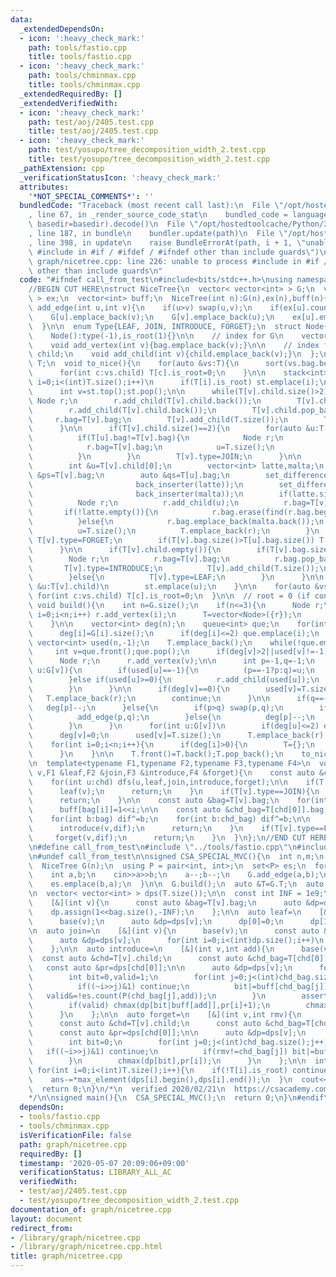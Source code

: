 ```yaml
---
data:
  _extendedDependsOn:
  - icon: ':heavy_check_mark:'
    path: tools/fastio.cpp
    title: tools/fastio.cpp
  - icon: ':heavy_check_mark:'
    path: tools/chminmax.cpp
    title: tools/chminmax.cpp
  _extendedRequiredBy: []
  _extendedVerifiedWith:
  - icon: ':heavy_check_mark:'
    path: test/aoj/2405.test.cpp
    title: test/aoj/2405.test.cpp
  - icon: ':heavy_check_mark:'
    path: test/yosupo/tree_decomposition_width_2.test.cpp
    title: test/yosupo/tree_decomposition_width_2.test.cpp
  _pathExtension: cpp
  _verificationStatusIcon: ':heavy_check_mark:'
  attributes:
    '*NOT_SPECIAL_COMMENTS*': ''
  bundledCode: "Traceback (most recent call last):\n  File \"/opt/hostedtoolcache/Python/3.8.5/x64/lib/python3.8/site-packages/onlinejudge_verify/documentation/build.py\"\
    , line 67, in _render_source_code_stat\n    bundled_code = language.bundle(stat.path,\
    \ basedir=basedir).decode()\n  File \"/opt/hostedtoolcache/Python/3.8.5/x64/lib/python3.8/site-packages/onlinejudge_verify/languages/cplusplus.py\"\
    , line 187, in bundle\n    bundler.update(path)\n  File \"/opt/hostedtoolcache/Python/3.8.5/x64/lib/python3.8/site-packages/onlinejudge_verify/languages/cplusplus_bundle.py\"\
    , line 398, in update\n    raise BundleErrorAt(path, i + 1, \"unable to process\
    \ #include in #if / #ifdef / #ifndef other than include guards\")\nonlinejudge_verify.languages.cplusplus_bundle.BundleErrorAt:\
    \ graph/nicetree.cpp: line 226: unable to process #include in #if / #ifdef / #ifndef\
    \ other than include guards\n"
  code: "#ifndef call_from_test\n#include<bits/stdc++.h>\nusing namespace std;\n#endif\n\
    //BEGIN CUT HERE\nstruct NiceTree{\n  vector< vector<int> > G;\n  vector< set<int>\
    \ > ex;\n  vector<int> buff;\n  NiceTree(int n):G(n),ex(n),buff(n){}\n\n  void\
    \ add_edge(int u,int v){\n    if(u>v) swap(u,v);\n    if(ex[u].count(v)) return;\n\
    \    G[u].emplace_back(v);\n    G[v].emplace_back(u);\n    ex[u].emplace(v);\n\
    \  }\n\n  enum Type{LEAF, JOIN, INTRODUCE, FORGET};\n  struct Node{\n    int type,is_root;\n\
    \    Node():type(-1),is_root(1){}\n\n    // index for G\n    vector<int> bag;\n\
    \    void add_vertex(int v){bag.emplace_back(v);}\n\n    // index for T\n    vector<int>\
    \ child;\n    void add_child(int v){child.emplace_back(v);}\n  };\n\n  vector<Node>\
    \ T;\n  void to_nice(){\n    for(auto &vs:T){\n      sort(vs.bag.begin(),vs.bag.end());\n\
    \      for(int c:vs.child) T[c].is_root=0;\n    }\n\n    stack<int> st;\n    for(int\
    \ i=0;i<(int)T.size();i++)\n      if(T[i].is_root) st.emplace(i);\n\n    while(!st.empty()){\n\
    \      int v=st.top();st.pop();\n\n      while(T[v].child.size()>2){\n       \
    \ Node r;\n        r.add_child(T[v].child.back());\n        T[v].child.pop_back();\n\
    \        r.add_child(T[v].child.back());\n        T[v].child.pop_back();\n   \
    \     r.bag=T[v].bag;\n        T[v].add_child(T.size());\n        T.emplace_back(r);\n\
    \      }\n\n      if(T[v].child.size()==2){\n        for(auto &u:T[v].child){\n\
    \          if(T[u].bag!=T[v].bag){\n            Node r;\n            r.add_child(u);\n\
    \            r.bag=T[v].bag;\n            u=T.size();\n            T.emplace_back(r);\n\
    \          }\n        }\n        T[v].type=JOIN;\n      }\n\n      if(T[v].child.size()==1){\n\
    \        int &u=T[v].child[0];\n        vector<int> latte,malta;\n        auto\
    \ &ps=T[v].bag;\n        auto &qs=T[u].bag;\n        set_difference(ps.begin(),ps.end(),qs.begin(),qs.end(),\n\
    \                       back_inserter(latte));\n        set_difference(qs.begin(),qs.end(),ps.begin(),ps.end(),\n\
    \                       back_inserter(malta));\n        if(latte.size()+malta.size()>1){\n\
    \          Node r;\n          r.add_child(u);\n          r.bag=T[v].bag;\n   \
    \       if(!latte.empty()){\n            r.bag.erase(find(r.bag.begin(),r.bag.end(),latte.back()));\n\
    \          }else{\n            r.bag.emplace_back(malta.back());\n          }\n\
    \          u=T.size();\n          T.emplace_back(r);\n        }\n        if(T[v].bag.size()<T[u].bag.size())\
    \ T[v].type=FORGET;\n        if(T[v].bag.size()>T[u].bag.size()) T[v].type=INTRODUCE;\n\
    \      }\n\n      if(T[v].child.empty()){\n        if(T[v].bag.size()>1){\n  \
    \        Node r;\n          r.bag=T[v].bag;\n          r.bag.pop_back();\n   \
    \       T[v].type=INTRODUCE;\n          T[v].add_child(T.size());\n          T.emplace_back(r);\n\
    \        }else{\n          T[v].type=LEAF;\n        }\n      }\n\n      for(auto\
    \ &u:T[v].child)\n        st.emplace(u);\n    }\n\n    for(auto &vs:T)\n     \
    \ for(int c:vs.child) T[c].is_root=0;\n  }\n\n  // root = 0 (if connected)\n \
    \ void build(){\n    int n=G.size();\n    if(n<=3){\n      Node r;\n      for(int\
    \ i=0;i<n;i++) r.add_vertex(i);\n      T=vector<Node>({r});\n      return to_nice();\n\
    \    }\n\n    vector<int> deg(n);\n    queue<int> que;\n    for(int i=0;i<n;i++){\n\
    \      deg[i]=G[i].size();\n      if(deg[i]<=2) que.emplace(i);\n    }\n\n   \
    \ vector<int> used(n,-1);\n    T.emplace_back();\n    while(!que.empty()){\n \
    \     int v=que.front();que.pop();\n      if(deg[v]>2||used[v]!=-1) continue;\n\
    \      Node r;\n      r.add_vertex(v);\n\n      int p=-1,q=-1;\n      for(int\
    \ u:G[v]){\n        if(used[u]==-1){\n          (p==-1?p:q)=u;\n          r.add_vertex(u);\n\
    \        }else if(used[u]>=0){\n          r.add_child(used[u]);\n          used[u]=-2;\n\
    \        }\n      }\n\n      if(deg[v]==0){\n        used[v]=T.size();\n     \
    \   T.emplace_back(r);\n        continue;\n      }\n\n      if(q==-1){\n     \
    \   deg[p]--;\n      }else{\n        if(p>q) swap(p,q);\n        if(!ex[p].count(q)){\n\
    \          add_edge(p,q);\n        }else{\n          deg[p]--;\n          deg[q]--;\n\
    \        }\n      }\n      for(int u:G[v])\n        if(deg[u]<=2) que.emplace(u);\n\
    \      deg[v]=0;\n      used[v]=T.size();\n      T.emplace_back(r);\n    }\n\n\
    \    for(int i=0;i<n;i++){\n      if(deg[i]>0){\n        T={};\n        return;\n\
    \      }\n    }\n\n    T.front()=T.back();T.pop_back();\n    to_nice();\n  }\n\
    \n  template<typename F1,typename F2,typename F3,typename F4>\n  void dfs(int\
    \ v,F1 &leaf,F2 &join,F3 &introduce,F4 &forget){\n    const auto &chd=T[v].child;\n\
    \    for(int u:chd) dfs(u,leaf,join,introduce,forget);\n\n    if(T[v].type==LEAF){\n\
    \      leaf(v);\n      return;\n    }\n    if(T[v].type==JOIN){\n      join(v);\n\
    \      return;\n    }\n\n    const auto &bag=T[v].bag;\n    for(int i=0;i<(int)bag.size();i++)\n\
    \      buff[bag[i]]=1<<i;\n\n    const auto &chd_bag=T[chd[0]].bag;\n    int dif=0;\n\
    \    for(int b:bag) dif^=b;\n    for(int b:chd_bag) dif^=b;\n\n    if(T[v].type==INTRODUCE){\n\
    \      introduce(v,dif);\n      return;\n    }\n    if(T[v].type==FORGET){\n \
    \     forget(v,dif);\n      return;\n    }\n  }\n};\n//END CUT HERE\n#ifndef call_from_test\n\
    \n#define call_from_test\n#include \"../tools/fastio.cpp\"\n#include \"../tools/chminmax.cpp\"\
    \n#undef call_from_test\n\nsigned CSA_SPECIAL_MVC(){\n  int n,m;\n  cin>>n>>m;\n\
    \  NiceTree G(n);\n  using P = pair<int, int>;\n  set<P> es;\n  for(int i=0;i<m;i++){\n\
    \    int a,b;\n    cin>>a>>b;\n    a--;b--;\n    G.add_edge(a,b);\n    es.emplace(a,b);\n\
    \    es.emplace(b,a);\n  }\n\n  G.build();\n  auto &T=G.T;\n  auto &buff=G.buff;\n\
    \n  vector< vector<int> > dps(T.size());\n\n  const int INF = 1e9;\n  auto base=\n\
    \    [&](int v){\n      const auto &bag=T[v].bag;\n      auto &dp=dps[v];\n  \
    \    dp.assign(1<<bag.size(),-INF);\n    };\n\n  auto leaf=\n    [&](int v){\n\
    \      base(v);\n      auto &dp=dps[v];\n      dp[0]=0;\n      dp[1]=1;\n    };\n\
    \n  auto join=\n    [&](int v){\n      base(v);\n      const auto &chd=T[v].child;\n\
    \      auto &dp=dps[v];\n      for(int i=0;i<(int)dp.size();i++)\n        chmax(dp[i],dps[chd[0]][i]+dps[chd[1]][i]-__builtin_popcount(i));\n\
    \    };\n\n  auto introduce=\n    [&](int v,int add){\n      base(v);\n\n    \
    \  const auto &chd=T[v].child;\n      const auto &chd_bag=T[chd[0]].bag;\n   \
    \   const auto &pr=dps[chd[0]];\n\n      auto &dp=dps[v];\n      for(int i=0;i<(int)pr.size();i++){\n\
    \        int bit=0,valid=1;\n        for(int j=0;j<(int)chd_bag.size();j++){\n\
    \          if((~i>>j)&1) continue;\n          bit|=buff[chd_bag[j]];\n       \
    \   valid&=!es.count(P(chd_bag[j],add));\n        }\n        assert(!(bit&buff[add]));\n\
    \        if(valid) chmax(dp[bit|buff[add]],pr[i]+1);\n        chmax(dp[bit],pr[i]);\n\
    \      }\n    };\n\n  auto forget=\n    [&](int v,int rmv){\n      base(v);\n\n\
    \      const auto &chd=T[v].child;\n      const auto &chd_bag=T[chd[0]].bag;\n\
    \      const auto &pr=dps[chd[0]];\n\n      auto &dp=dps[v];\n      for(int i=0;i<(int)pr.size();i++){\n\
    \        int bit=0;\n        for(int j=0;j<(int)chd_bag.size();j++){\n       \
    \   if((~i>>j)&1) continue;\n          if(rmv!=chd_bag[j]) bit|=buff[chd_bag[j]];\n\
    \        }\n        chmax(dp[bit],pr[i]);\n      }\n    };\n\n  int ans=n;\n \
    \ for(int i=0;i<(int)T.size();i++){\n    if(!T[i].is_root) continue;\n    G.dfs(i,leaf,join,introduce,forget);\n\
    \    ans-=*max_element(dps[i].begin(),dps[i].end());\n  }\n  cout<<ans<<endl;\n\
    \  return 0;\n}\n/*\n  verified 2020/02/21\n  https://csacademy.com/contest/archive/task/special-mvc/statement/\n\
    */\n\nsigned main(){\n  CSA_SPECIAL_MVC();\n  return 0;\n}\n#endif\n"
  dependsOn:
  - tools/fastio.cpp
  - tools/chminmax.cpp
  isVerificationFile: false
  path: graph/nicetree.cpp
  requiredBy: []
  timestamp: '2020-05-07 20:09:06+09:00'
  verificationStatus: LIBRARY_ALL_AC
  verifiedWith:
  - test/aoj/2405.test.cpp
  - test/yosupo/tree_decomposition_width_2.test.cpp
documentation_of: graph/nicetree.cpp
layout: document
redirect_from:
- /library/graph/nicetree.cpp
- /library/graph/nicetree.cpp.html
title: graph/nicetree.cpp
---
```


